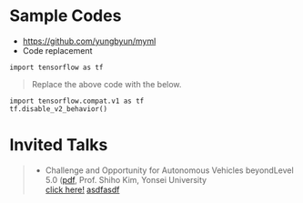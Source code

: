 # Sample Codes

* https://github.com/yungbyun/myml
* Code replacement
```
import tensorflow as tf
```
> Replace the above code with the below.
```
import tensorflow.compat.v1 as tf
tf.disable_v2_behavior()
```
# Invited Talks
> * Challenge and Opportunity for Autonomous Vehicles beyondLevel 5.0 ([pdf](./talks/autonomous_vehicles_beyond_level_5.pdf), Prof. Shiho Kim, Yonsei University <br/>
> <a href="./talks/autonomous_vehicles_beyond_level_5.pdf" download="./talks/autonomous_vehicles_beyond_level_5.pdf">click here!</a>
<a href="autonomous_vehicles.pdf" download>asdfasdf</a>
